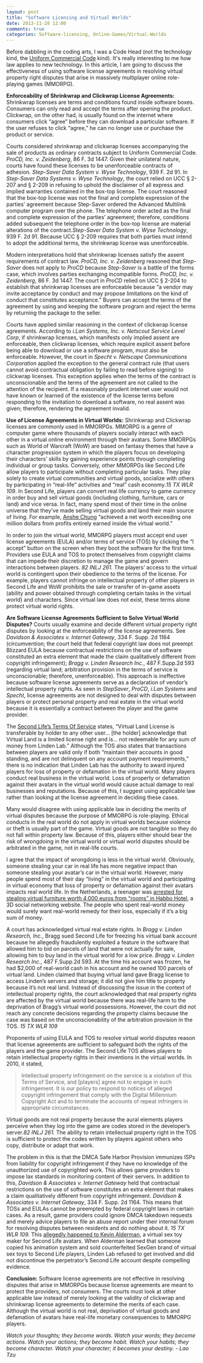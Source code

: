 ```yaml
---
layout: post
title: "Software Licensing and Virtual Worlds"
date: 2013-11-28 12:00
comments: true
categories: Software-licensing, Online-Games/Virtual-Worlds
---
```


Before dabbling in the coding arts, I was a Code Head (not the technology kind, the [Uniform Commercial Code](http://law.duke.edu/lib/researchguides/pdf/ucc.pdf) kind). It's really interesting to me how law applies to new technology. In this article, I am going to discuss the effectiveness of using software license agreements in resolving virtual property right disputes that arise in massively multiplayer online role-playing games (MMORPG).

**Enforceability of Shrinkwrap and Clickwrap License Agreements:**
Shrinkwrap licenses are terms and conditions found inside software boxes. Consumers can only read and accept the terms after opening the product. Clickwrap, on the other had, is usually found on the internet where consumers click “agree” before they can download a particular software. If the user refuses to click “agree,” he can no longer use or purchase the product or service.

Courts considered shrinkwrap and clickwrap licenses accompanying the sale of products as ordinary contracts subject to Uniform Commercial Code. *ProCD, Inc. v. Zeidenberg*, 86 F. 3d 1447. Given their unilateral nature, courts have found these licenses to be unenforceable contracts of adhesion. *Step-Saver Data System v. Wyse Technology*, 939 F. 2d 91. In *Step-Saver Data Systems v. Wyse Technology*, the court relied on UCC § 2-207 and § 2-209 in refusing to uphold the disclaimer of all express and implied warranties contained in the box-top license. The court reasoned that the box-top license was not the final and complete expression of the parties’ agreement because Step-Saver ordered the Advanced Multilink computer program over the phone. The telephone order acted as the final and complete expression of the parties’ agreement; therefore, conditions added subsequent the telephone order in the box-top license are material alterations of the contract.*Step-Saver Data System v. Wyse Technology*, 939 F. 2d 91. Because UCC § 2-209 requires that both parties must intend to adopt the additional terms, the shrinkwrap license was unenforceable.

<!-- more -->

Modern interpretations hold that shrinkwrap licenses satisfy the assent requirements of contract law. *ProCD, Inc. v. Zeidenberg* reasoned that *Step-Saver* does not apply to *ProCD* because *Step-Saver* is a battle of the forms case, which involves parties exchanging incompatible forms. *ProCD, Inc. v. Zeidenberg*, 86 F. 3d 1447. The court in *ProCD* relied on UCC § 2-204 to establish that shrinkwrap licenses are enforceable because “a vendor may invite acceptance by conduct and may propose limitations on the kind of conduct that constitutes acceptance.” Buyers can accept the terms of the agreement by using and keeping the software program and reject the terms by returning the package to the seller.

Courts have applied similar reasoning in the context of clickwrap license agreements. According to *i.Lan Systems, Inc. v. Netscout Service Level Corp*, if shrinkwrap licenses, which manifests only implied assent are enforceable, then clickwrap licenses, which require explicit assent before being able to download or use a software program, must also be enforceable.  However, the court in *Specht v. Netscape Communications Corporation* applied the exception to the general contract rule (that users cannot avoid contractual obligation by failing to read before signing) to clickwrap licenses. This exception applies when the terms of the contract is unconscionable and the terms of the agreement are not called to the attention of the recipient.  If a reasonably prudent internet user would not have known or learned of the existence of the license terms before responding to the invitation to download a software, no real assent was given; therefore, rendering the agreement invalid.


**Use of License Agreements in Virtual Worlds:**
Shrinkwrap and Clickwrap licenses are commonly used in MMORPGs. MMORPG is a genre of computer game where thousands of players socially interact with each other in a virtual online environment through their avatars. Some MMORPGs such as World of Warcraft (WoW) are based on fantasy themes that have a character progression system in which the players focus on developing their characters’ skills by gaining experience points through completing individual or group tasks. Conversely, other MMORPGs like Second Life allow players to participate without completing particular tasks. They play solely to create virtual communities and virtual goods, socialize with others by participating in “real-life” activities and “real” cash economy.*15 TX WLR 109*.  In Second Life, players can convert real life currency to game currency in order buy and sell virtual goods (including clothing, furniture, cars or land) and vice versa. In fact, many spend most of their time in the online universe that they’ve made selling virtual goods and land their main source of living. For example, [Anshe Chung](http://www.anshechung.com/include/press/press_release251106.html) “achieved a net worth exceeding one million dollars from profits entirely earned inside the virtual world.”

In order to join the virtual world, MMORPG players must accept end user license agreements (EULA) and/or terms of service (TOS) by clicking the “I accept” button on the screen when they boot the software for the first time. Providers use EULA and TOS to protect themselves from copyright claims that can impede their discretion to manage the game and govern interactions between players. *82 INLJ 261.* The players’ access to the virtual world is contingent upon their obedience to the terms of the license. For example, players cannot infringe on intellectual property of other players in Second Life and WoW prohibits the sale or transfer of in-game assets (ability and power obtained through completing certain tasks in the virtual world) and characters.  Since virtual law does not exist, these terms alone protect virtual world rights.

**Are Software License Agreements Sufficient to Solve Virtual World Disputes?**
Courts usually examine and decide different virtual property right disputes by looking at the enforceability of the license agreements. See *Davidson & Associates v. Internet Gateway*, 334 F. Supp. 2d 1164 (circumvention; the court held that federal copyright law does not preempt Blizzard EULA because contractual restrictions on the use of software constituted an extra element that made the claim qualitatively different from copyright infringement); *Bragg v. Linden Research Inc.*, 487 F.Supp.2d 593 (regarding virtual land; arbitration provision in the terms of service is unconscionable; therefore, unenforceable). This approach is ineffective because software license agreements serve as a declaration of vendor’s intellectual property rights. As seen in *StepSaver*, *ProCD*, *i.Lan Systems* and *Specht*, license agreements are not designed to deal with disputes between players or protect personal property and real estate in the virtual world because it is essentially a contract between the player and the game provider.

The [Second Life’s Terms Of Service](http://lindenlab.com/tos) states, “Virtual Land License is transferable by holder to any other user... [the holder] acknowledge that Virtual Land is a limited license right and is… not redeemable for any sum of money from Linden Lab.”  Although the TOS also states that transactions between players are valid only if both “maintain their accounts in good standing, and are not delinquent on any account payment requirements,” there is no indication that Linden Lab has the authority to award injured players for loss of property or defamation in the virtual world.  Many players conduct real business in the virtual world. Loss of property or defamation against their avatars in the virtual world would cause actual damage to real businesses and reputations. Because of this, I suggest using applicable law rather than looking at the license agreement in deciding these cases.

Many would disagree with using applicable law in deciding the merits of virtual disputes because the purpose of MMORPG is role-playing. Ethical conducts in the real world do not apply in virtual worlds because violence or theft is usually part of the game. Virtual goods are not tangible so they do not fall within property law. Because of this, players either should bear the risk of wrongdoing in the virtual world or virtual world disputes should be arbitrated in the game, not in real-life courts.

I agree that the impact of wrongdoing is less in the virtual world. Obviously, someone stealing your car in real life has more negative impact than someone stealing your avatar’s car in the virtual world. However, many people spend most of their day “living” in the virtual world and participating in virtual economy that loss of property or defamation against their avatars impacts real world life. In the Netherlands, a teenager was [arrested for stealing virtual furniture worth 4,000 euros from “rooms” in Habbo Hotel](http://news.bbc.co.uk/2/hi/7094764.stm), a 3D social networking website.  The people who spent real-world money would surely want real-world remedy for their loss, especially if it’s a big sum of money.

A court has acknowledged virtual real estate rights. In *Bragg v. Linden Research, Inc.*, Bragg sued Second Life for freezing his virtual bank account because he allegedly fraudulently exploited a feature in the software that allowed him to bid on parcels of land that were not actually for sale, allowing him to buy land in the virtual world for a low price. *Bragg v. Linden Research Inc.*, 487 F.Supp.2d 593. At the time his account was frozen, he had $2,000 of real-world cash in his account and he owned 100 parcels of virtual land.  Linden claimed that buying virtual land gave Bragg license to access Linden’s servers and storage; it did not give him title to property because it’s not real land. Instead of discussing the issue in the context of intellectual property rights, the court acknowledged that real property rights are affected by the virtual world because there was real-life harm to the deprivation of Bragg’s virtual world possessions. However, the court did not reach any concrete decisions regarding the property claims because the case was based on the unconscionability of the arbitration provision in the TOS. *15 TX WLR 109*

Proponents of using EULA and TOS to resolve virtual world disputes reason that license agreements are sufficient to safeguard both the rights of the players and the game provider. The Second Life TOS allows players to retain intellectual property rights in their inventions in the virtual worlds. In 2010, it stated,

>Intellectual property infringement on the service is a violation of this Terms of Service, and [players] agree not to engage in such infringement. It is our policy to respond to notices of alleged copyright infringement that comply with the Digital Millennium Copyright Act and to terminate the accounts of repeat infringers in appropriate circumstances.

Virtual goods are not real property because the aural elements players perceive when they log into the game are codes stored in the developer’s server.*82 INLJ 261.* The ability to retain intellectual property right in the TOS is sufficient to protect the codes written by players against others who copy, distribute or adapt that work.

The problem in this is that the DMCA Safe Harbor Provision immunizes ISPs from liability for copyright infringement if they have no knowledge of the unauthorized use of copyrighted work. This allows game providers to impose lax standards in monitoring content of their servers. In addition to this, *Davidson & Associates v. Internet Gateway* held that contractual restrictions on the use of software constitutes an extra element that makes a claim qualitatively different from copyright infringement. *Davidson & Associates v. Internet Gateway*, 334 F. Supp. 2d 1164. This means that TOSs and EULAs cannot be preempted by federal copyright laws in certain cases.  As a result, game providers could ignore DMCA takedown requests and merely advice players to file an abuse report under their internal forum for resolving disputes between residents and do nothing about it. *15 TX WLR 109.* This [allegedly happened to Kevin Alderman](http://www.nbcnews.com/id/20214184/ns/technology_and_science-internet/), a virtual sex toy maker for Second Life avatars. When Alderman learned that someone copied his animation system and sold counterfeited SexGen brand of virtual sex toys to Second Life players, Linden Lab refused to get involved and did not discontinue the perpetrator’s Second Life account despite compelling evidence.

**Conclusion:**
Software license agreements are not effective in resolving disputes that arise in MMORPGs because license agreements are meant to protect the providers, not consumers. The courts must look at other applicable law instead of merely looking at the validity of clickwrap and shrinkwrap license agreements to determine the merits of each case. Although the virtual world is not real, deprivation of virtual goods and defamation of avatars have real-life monetary consequences to MMORPG players.

*Watch your thoughts; they become words. Watch your words; they become actions. Watch your actions; they become habit. Watch your habits; they become character. Watch your character; it becomes your destiny. - Lao Tzu*

